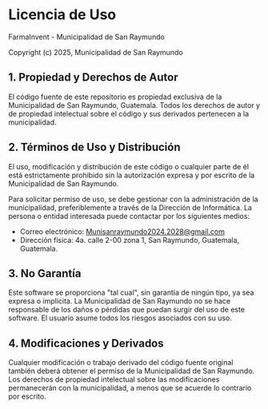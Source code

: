 # Licencia de Uso
FarmaInvent - Municipalidad de San Raymundo

Copyright (c) 2025, Municipalidad de San Raymundo

## 1. Propiedad y Derechos de Autor

El código fuente de este repositorio es propiedad exclusiva de la Municipalidad de San Raymundo, Guatemala. Todos los derechos de autor y de propiedad intelectual sobre el código y sus derivados pertenecen a la municipalidad.

## 2. Términos de Uso y Distribución

El uso, modificación y distribución de este código o cualquier parte de él está estrictamente prohibido sin la autorización expresa y por escrito de la Municipalidad de San Raymundo.

Para solicitar permiso de uso, se debe gestionar con la administración de la municipalidad, preferiblemente a través de la Dirección de Informática. La persona o entidad interesada puede contactar por los siguientes medios:

- Correo electrónico: Munisanraymundo2024.2028@gmail.com
- Dirección física: 4a. calle 2-00 zona 1, San Raymundo, Guatemala, Guatemala.

## 3. No Garantía

Este software se proporciona "tal cual", sin garantía de ningún tipo, ya sea expresa o implícita. La Municipalidad de San Raymundo no se hace responsable de los daños o pérdidas que puedan surgir del uso de este software. El usuario asume todos los riesgos asociados con su uso.

## 4. Modificaciones y Derivados

Cualquier modificación o trabajo derivado del código fuente original también deberá obtener el permiso de la Municipalidad de San Raymundo. Los derechos de propiedad intelectual sobre las modificaciones permanecerán con la municipalidad, a menos que se acuerde lo contrario por escrito.
